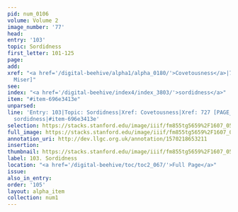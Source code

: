 ```yaml
---
pid: num_0106
volume: Volume 2
image_number: '77'
head: 
entry: '103'
topic: Sordidness
first_letter: 101-125
page: 
add: 
xref: "<a href='/digital-beehive/alpha1/alpha_0180/'>Covetousness</a>|727 [PAGE_MISSING;
  Miser]"
see: 
index: "<a href='/digital-beehive/index4/index_3803/'>sordidness</a>"
item: "#item-696e3413e"
unparsed: 
line: 'Entry: 103|Topic: Sordidness|Xref: Covetousness|Xref: 727 [PAGE_MISSING; Miser]|Index:
  sordidness|#item-696e3413e'
selection: https://stacks.stanford.edu/image/iiif/fm855tg5659%2F1607_0544/305,1227,3075,434/full/0/default.jpg
full_image: https://stacks.stanford.edu/image/iiif/fm855tg5659%2F1607_0544/full/full/0/default.jpg
annotation_uri: http://dev.llgc.org.uk/annotation/1570218653211
insertion: 
thumbnail: https://stacks.stanford.edu/image/iiif/fm855tg5659%2F1607_0544/305,1227,600,180/250,/0/default.jpg
label: 103. Sordidness
location: "<a href='/digital-beehive/toc/toc2_067/'>Full Page</a>"
issue: 
also_in_entry: 
order: '105'
layout: alpha_item
collection: num1
---
```

